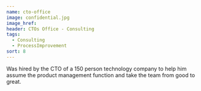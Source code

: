 ```yaml
---
name: cto-office
image: confidential.jpg
image_href:
header: CTOs Office - Consulting
tags:
  - Consulting
  - ProcessImprovement
sort: 8
---
```

Was hired by the CTO of a 150 person technology company to help him assume the product management function and take the team from good to great.
